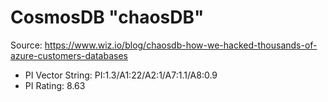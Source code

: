 # CosmosDB "chaosDB"

Source: https://www.wiz.io/blog/chaosdb-how-we-hacked-thousands-of-azure-customers-databases

- PI Vector String: PI:1.3/A1:22/A2:1/A7:1.1/A8:0.9
- PI Rating: 8.63


